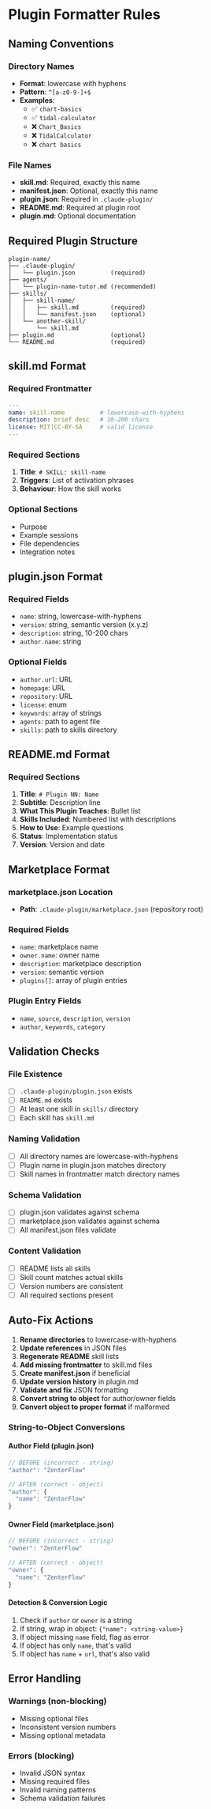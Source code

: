 # Plugin Formatter Rules

## Naming Conventions

### Directory Names
- **Format**: lowercase with hyphens
- **Pattern**: `^[a-z0-9-]+$`
- **Examples**:
  - ✅ `chart-basics`
  - ✅ `tidal-calculator`
  - ❌ `Chart_Basics`
  - ❌ `TidalCalculator`
  - ❌ `chart basics`

### File Names
- **skill.md**: Required, exactly this name
- **manifest.json**: Optional, exactly this name
- **plugin.json**: Required in `.claude-plugin/`
- **README.md**: Required at plugin root
- **plugin.md**: Optional documentation

## Required Plugin Structure

```
plugin-name/
├── .claude-plugin/
│   └── plugin.json          (required)
├── agents/
│   └── plugin-name-tutor.md (recommended)
├── skills/
│   ├── skill-name/
│   │   ├── skill.md         (required)
│   │   └── manifest.json    (optional)
│   └── another-skill/
│       └── skill.md
├── plugin.md                (optional)
└── README.md                (required)
```

## skill.md Format

### Required Frontmatter
```yaml
---
name: skill-name          # lowercase-with-hyphens
description: brief desc   # 10-200 chars
license: MIT|CC-BY-SA     # valid license
---
```

### Required Sections
1. **Title**: `# SKILL: skill-name`
2. **Triggers**: List of activation phrases
3. **Behaviour**: How the skill works

### Optional Sections
- Purpose
- Example sessions
- File dependencies
- Integration notes

## plugin.json Format

### Required Fields
- `name`: string, lowercase-with-hyphens
- `version`: string, semantic version (x.y.z)
- `description`: string, 10-200 chars
- `author.name`: string

### Optional Fields
- `author.url`: URL
- `homepage`: URL
- `repository`: URL
- `license`: enum
- `keywords`: array of strings
- `agents`: path to agent file
- `skills`: path to skills directory

## README.md Format

### Required Sections
1. **Title**: `# Plugin NN: Name`
2. **Subtitle**: Description line
3. **What This Plugin Teaches**: Bullet list
4. **Skills Included**: Numbered list with descriptions
5. **How to Use**: Example questions
6. **Status**: Implementation status
7. **Version**: Version and date

## Marketplace Format

### marketplace.json Location
- **Path**: `.claude-plugin/marketplace.json` (repository root)

### Required Fields
- `name`: marketplace name
- `owner.name`: owner name
- `description`: marketplace description
- `version`: semantic version
- `plugins[]`: array of plugin entries

### Plugin Entry Fields
- `name`, `source`, `description`, `version`
- `author`, `keywords`, `category`

## Validation Checks

### File Existence
- [ ] `.claude-plugin/plugin.json` exists
- [ ] `README.md` exists
- [ ] At least one skill in `skills/` directory
- [ ] Each skill has `skill.md`

### Naming Validation
- [ ] All directory names are lowercase-with-hyphens
- [ ] Plugin name in plugin.json matches directory
- [ ] Skill names in frontmatter match directory names

### Schema Validation
- [ ] plugin.json validates against schema
- [ ] marketplace.json validates against schema
- [ ] All manifest.json files validate

### Content Validation
- [ ] README lists all skills
- [ ] Skill count matches actual skills
- [ ] Version numbers are consistent
- [ ] All required sections present

## Auto-Fix Actions

1. **Rename directories** to lowercase-with-hyphens
2. **Update references** in JSON files
3. **Regenerate README** skill lists
4. **Add missing frontmatter** to skill.md files
5. **Create manifest.json** if beneficial
6. **Update version history** in plugin.md
7. **Validate and fix** JSON formatting
8. **Convert string to object** for author/owner fields
9. **Convert object to proper format** if malformed

### String-to-Object Conversions

#### Author Field (plugin.json)
```javascript
// BEFORE (incorrect - string)
"author": "ZenterFlow"

// AFTER (correct - object)
"author": {
  "name": "ZenterFlow"
}
```

#### Owner Field (marketplace.json)
```javascript
// BEFORE (incorrect - string)
"owner": "ZenterFlow"

// AFTER (correct - object)
"owner": {
  "name": "ZenterFlow"
}
```

#### Detection & Conversion Logic
1. Check if `author` or `owner` is a string
2. If string, wrap in object: `{"name": <string-value>}`
3. If object missing `name` field, flag as error
4. If object has only `name`, that's valid
5. If object has `name` + `url`, that's also valid

## Error Handling

### Warnings (non-blocking)
- Missing optional files
- Inconsistent version numbers
- Missing optional metadata

### Errors (blocking)
- Invalid JSON syntax
- Missing required files
- Invalid naming patterns
- Schema validation failures
